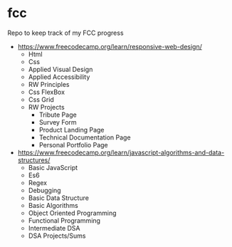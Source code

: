 # fcc
Repo to keep track of my FCC progress

- https://www.freecodecamp.org/learn/responsive-web-design/ 
  - Html
  - Css 
  - Applied Visual Design
  - Applied Accessibility
  - RW Principles
  - Css FlexBox
  - Css Grid
  - RW Projects
    - Tribute Page
    - Survey Form
    - Product Landing Page
    - Technical Documentation Page
    - Personal Portfolio Page
- https://www.freecodecamp.org/learn/javascript-algorithms-and-data-structures/
  - Basic JavaScript
  - Es6
  - Regex
  - Debugging 
  - Basic Data Structure
  - Basic Algorithms
  - Object Oriented Programming
  - Functional Programming
  - Intermediate DSA
  - DSA Projects/Sums
